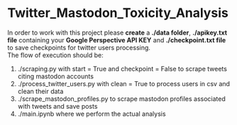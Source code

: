 # Twitter_Mastodon_Toxicity_Analysis

In order to work with this project please **create** a **./data folder**, **./apikey.txt file** containing your **Google Perspective API KEY** and **./checkpoint.txt file** to save checkpoints for twitter users processing.  
The flow of execution should be:

1. ./scraping.py with start = True and checkpoint = False to scrape tweets citing mastodon accounts
2. ./process_twitter_users.py with clean = True to process users in csv and clean their data
3. ./scrape_mastodon_profiles.py to scrape mastodon profiles associated with tweets and save posts
4. ./main.ipynb where we perform the actual analysis